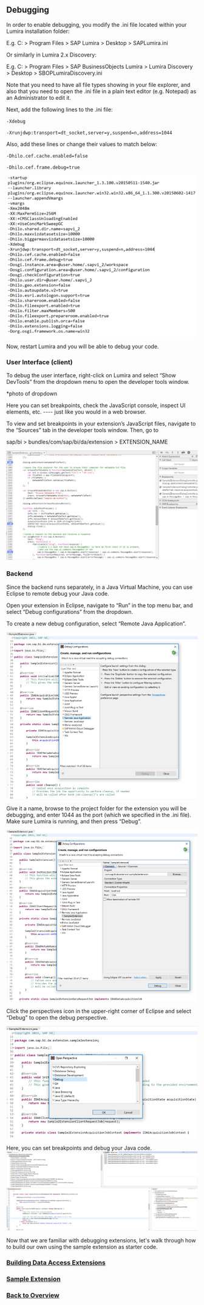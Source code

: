 ## Debugging
In order to enable debugging, you modify the .ini file located within your Lumira installation folder:

E.g. C: > Program Files > SAP Lumira > Desktop > SAPLumira.ini

Or similarly in Lumira 2.x Discovery:

E.g. C: > Program Files > SAP BusinessObjects Lumira > Lumira Discovery >  Desktop > SBOPLumiraDiscovery.ini

Note that you need to have all file types showing in your file explorer, and also that you need to open the .ini file in a plain text editor (e.g. Notepad)  as an Administrator to edit it. 

Next, add the following lines to the .ini file: 

```
-Xdebug 
```

```
-Xrunjdwp:transport=dt_socket,server=y,suspend=n,address=1044
```

Also, add these lines or change their values to match below:

```
-Dhilo.cef.cache.enabled=false 
```

```
-Dhilo.cef.frame.debug=true
```

![](./photos/13-ini.PNG)

Now, restart Lumira and you will be able to debug your code. 

### User Interface (client)
To debug the user interface, right-click on Lumira and select “Show DevTools” from the dropdown menu to open the developer tools window.

*photo of dropdown

Here you can set breakpoints, check the JavaScript console, inspect UI elements, etc. ---- just like you would in a web browser. 

To view and set breakpoints in your extension’s JavaScript files, navigate to the “Sources” tab in the developer tools window. Then, go to 

sap/bi > bundles/com/sap/bi/da/extension > EXTENSION_NAME

![](./photos/14-debug-ui.PNG)

### Backend
Since the backend runs separately, in a Java Virtual Machine, you can use Eclipse to remote debug your Java code.

Open your extension in Eclipse, navigate to “Run” in the top menu bar, and select “Debug configurations” from the dropdown.

To create a new debug configuration, select “Remote Java Application”. 

![](./photos/16-debug-backend1.PNG)

Give it a name, browse to the project folder for the extension you will be debugging, and enter 1044 as the port (which we specified in the .ini file). Make sure Lumira is running, and then press “Debug”.

![](./photos/17-debug-backend2.PNG)

Click the perspectives icon in the upper-right corner of Eclipse and select “Debug” to open the debug perspective. 

![](./photos/18-debug-backend3.PNG)
<br>

Here, you can set breakpoints and debug your Java code.
<br>
![](./photos/19-debug-backend4.PNG)

Now that we are familiar with debugging extensions, let's walk through how to build our own using the sample extension as starter code.

### [Building Data Access Extensions](./building-da.md)
### [Sample Extension](./sample-da.md)
### [Back to Overview](../../README.md)